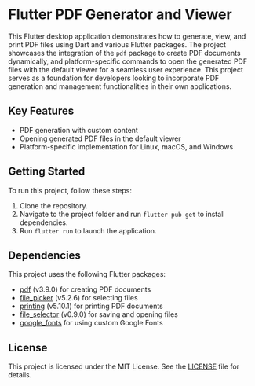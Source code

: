 # Flutter PDF Generator and Viewer

This Flutter desktop application demonstrates how to generate, view, and print PDF files using Dart and various Flutter packages. The project showcases the integration of the `pdf` package to create PDF documents dynamically, and platform-specific commands to open the generated PDF files with the default viewer for a seamless user experience. This project serves as a foundation for developers looking to incorporate PDF generation and management functionalities in their own applications.

## Key Features

- PDF generation with custom content
- Opening generated PDF files in the default viewer
- Platform-specific implementation for Linux, macOS, and Windows

## Getting Started

To run this project, follow these steps:

1. Clone the repository.
2. Navigate to the project folder and run `flutter pub get` to install dependencies.
3. Run `flutter run` to launch the application.

## Dependencies

This project uses the following Flutter packages:

- [pdf](https://pub.dev/packages/pdf) (v3.9.0) for creating PDF documents
- [file_picker](https://pub.dev/packages/file_picker) (v5.2.6) for selecting files
- [printing](https://pub.dev/packages/printing) (v5.10.1) for printing PDF documents
- [file_selector](https://pub.dev/packages/file_selector) (v0.9.0) for saving and opening files
- [google_fonts](https://pub.dev/packages/google_fonts) for using custom Google Fonts

## License

This project is licensed under the MIT License. See the [LICENSE](LICENSE) file for details.
